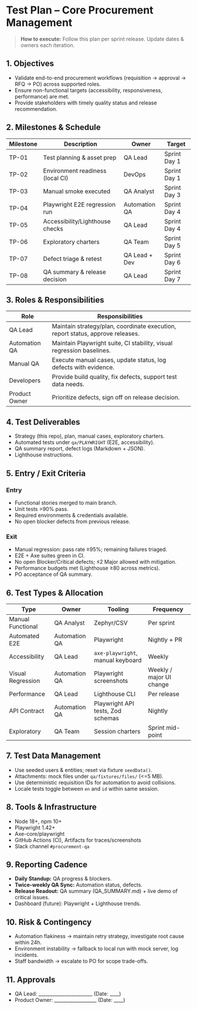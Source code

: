 # Test Plan – Core Procurement Management

> **How to execute:** Follow this plan per sprint release. Update dates & owners each iteration.

## 1. Objectives
- Validate end-to-end procurement workflows (requisition → approval → RFQ → PO) across supported roles.
- Ensure non-functional targets (accessibility, responsiveness, performance) are met.
- Provide stakeholders with timely quality status and release recommendation.

## 2. Milestones & Schedule
| Milestone | Description | Owner | Target |
| --- | --- | --- | --- |
| TP-01 | Test planning & asset prep | QA Lead | Sprint Day 1 |
| TP-02 | Environment readiness (local CI) | DevOps | Sprint Day 1 |
| TP-03 | Manual smoke executed | QA Analyst | Sprint Day 3 |
| TP-04 | Playwright E2E regression run | Automation QA | Sprint Day 4 |
| TP-05 | Accessibility/Lighthouse checks | QA Lead | Sprint Day 4 |
| TP-06 | Exploratory charters | QA Team | Sprint Day 5 |
| TP-07 | Defect triage & retest | QA Lead + Dev | Sprint Day 6 |
| TP-08 | QA summary & release decision | QA Lead | Sprint Day 7 |

## 3. Roles & Responsibilities
| Role | Responsibilities |
| --- | --- |
| QA Lead | Maintain strategy/plan, coordinate execution, report status, approve releases. |
| Automation QA | Maintain Playwright suite, CI stability, visual regression baselines. |
| Manual QA | Execute manual cases, update status, log defects with evidence. |
| Developers | Provide build quality, fix defects, support test data needs. |
| Product Owner | Prioritize defects, sign off on release decision. |

## 4. Test Deliverables
- Strategy (this repo), plan, manual cases, exploratory charters.
- Automated tests under `qa/PLAYWRIGHT` (E2E, accessibility).
- QA summary report, defect logs (Markdown + JSON).
- Lighthouse instructions.

## 5. Entry / Exit Criteria
### Entry
- Functional stories merged to main branch.
- Unit tests >90% pass.
- Required environments & credentials available.
- No open blocker defects from previous release.

### Exit
- Manual regression: pass rate ≥95%; remaining failures triaged.
- E2E + Axe suites green in CI.
- No open Blocker/Critical defects; ≤2 Major allowed with mitigation.
- Performance budgets met (Lighthouse ≥80 across metrics).
- PO acceptance of QA summary.

## 6. Test Types & Allocation
| Type | Owner | Tooling | Frequency |
| --- | --- | --- | --- |
| Manual Functional | QA Analyst | Zephyr/CSV | Per sprint |
| Automated E2E | Automation QA | Playwright | Nightly + PR |
| Accessibility | QA Lead | `axe-playwright`, manual keyboard | Weekly |
| Visual Regression | Automation QA | Playwright screenshots | Weekly / major UI change |
| Performance | QA Lead | Lighthouse CLI | Per release |
| API Contract | Automation QA | Playwright API tests, Zod schemas | Nightly |
| Exploratory | QA Team | Session charters | Sprint mid-point |

## 7. Test Data Management
- Use seeded users & entities; reset via fixture `seedData()`.
- Attachments: mock files under `qa/fixtures/files/` (<=5 MB).
- Use deterministic requisition IDs for automation to avoid collisions.
- Locale tests toggle between `en` and `id` within same session.

## 8. Tools & Infrastructure
- Node 18+, npm 10+
- Playwright 1.42+
- Axe-core/playwright
- GitHub Actions (CI), Artifacts for traces/screenshots
- Slack channel `#procurement-qa`

## 9. Reporting Cadence
- **Daily Standup:** QA progress & blockers.
- **Twice-weekly QA Sync:** Automation status, defects.
- **Release Readout:** QA summary (QA_SUMMARY.md) + live demo of critical issues.
- Dashboard (future): Playwright + Lighthouse trends.

## 10. Risk & Contingency
- Automation flakiness → maintain retry strategy, investigate root cause within 24h.
- Environment instability → fallback to local run with mock server, log incidents.
- Staff bandwidth → escalate to PO for scope trade-offs.

## 11. Approvals
- QA Lead: _______________________ (Date: ____)
- Product Owner: __________________ (Date: ____)
